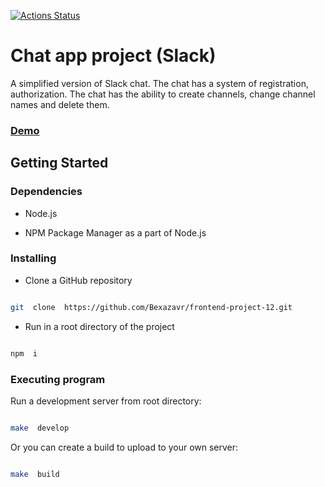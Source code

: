 [![Actions Status](https://github.com/Bexazavr/frontend-project-12/actions/workflows/hexlet-check.yml/badge.svg)](https://github.com/Bexazavr/frontend-project-12/actions)

# Chat app project (Slack)



A simplified version of Slack chat. The chat has a system of registration, authorization. The chat has the ability to create channels, change channel names and delete them.

### [Demo](https://frontend-project-12-2ncc.onrender.com)

## Getting Started

### Dependencies

- Node.js

- NPM Package Manager as a part of Node.js

### Installing

- Clone a GitHub repository

```sh

git  clone  https://github.com/Bexazavr/frontend-project-12.git

```

- Run in a root directory of the project

```sh

npm  i

```

### Executing program

Run a development server from root directory:

```sh

make  develop

```

Or you can create a build to upload to your own server:

```sh

make  build

```
